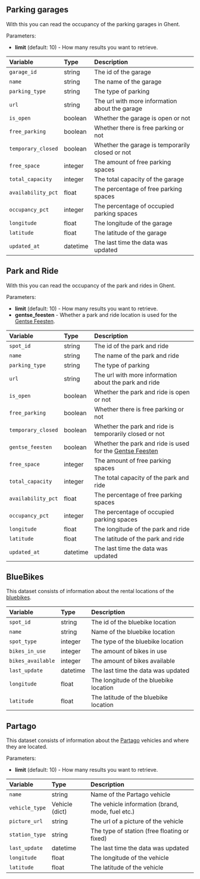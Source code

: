 ## Parking garages

With this you can read the occupancy of the parking garages in Ghent.

Parameters:

- **limit** (default: 10) - How many results you want to retrieve.

| Variable | Type | Description |
| :------- | :--- | :---------- |
| `garage_id` | string | The id of the garage |
| `name` | string | The name of the garage |
| `parking_type` | string | The type of parking |
| `url` | string | The url with more information about the garage |
| `is_open` | boolean | Whether the garage is open or not |
| `free_parking` | boolean | Whether there is free parking or not |
| `temporary_closed` | boolean | Whether the garage is temporarily closed or not |
| `free_space` | integer | The amount of free parking spaces |
| `total_capacity` | integer | The total capacity of the garage |
| `availability_pct` | float | The percentage of free parking spaces |
| `occupancy_pct` | integer | The percentage of occupied parking spaces |
| `longitude` | float | The longitude of the garage |
| `latitude` | float | The latitude of the garage |
| `updated_at` | datetime | The last time the data was updated |

## Park and Ride

With this you can read the occupancy of the park and rides in Ghent.

Parameters:

- **limit** (default: 10) - How many results you want to retrieve.
- **gentse_feesten** - Whether a park and ride location is used for the [Gentse Feesten](https://gentsefeesten.stad.gent).

| Variable | Type | Description |
| :------- | :--- | :---------- |
| `spot_id` | string | The id of the park and ride |
| `name` | string | The name of the park and ride |
| `parking_type` | string | The type of parking |
| `url` | string | The url with more information about the park and ride |
| `is_open` | boolean | Whether the park and ride is open or not |
| `free_parking` | boolean | Whether there is free parking or not |
| `temporary_closed` | boolean | Whether the park and ride is temporarily closed or not |
| `gentse_feesten` | boolean | Whether the park and ride is used for the [Gentse Feesten](https://gentsefeesten.stad.gent) |
| `free_space` | integer | The amount of free parking spaces |
| `total_capacity` | integer | The total capacity of the park and ride |
| `availability_pct` | float | The percentage of free parking spaces |
| `occupancy_pct` | integer | The percentage of occupied parking spaces |
| `longitude` | float | The longitude of the park and ride |
| `latitude` | float | The latitude of the park and ride |
| `updated_at` | datetime | The last time the data was updated |

## BlueBikes

This dataset consists of information about the rental locations of the [bluebikes](https://www.blue-bike.be).

| Variable | Type | Description |
| :------- | :--- | :---------- |
| `spot_id` | string | The id of the bluebike location |
| `name` | string | Name of the bluebike location |
| `spot_type` | integer | The type of the bluebike location |
| `bikes_in_use` | integer | The amount of bikes in use |
| `bikes_available` | integer | The amount of bikes available |
| `last_update` | datetime | The last time the data was updated |
| `longitude` | float | The longitude of the bluebike location |
| `latitude` | float | The latitude of the bluebike location |

## Partago

This dataset consists of information about the [Partago](https://www.partago.be) vehicles and where they are located.

Parameters:

- **limit** (default: 10) - How many results you want to retrieve.

| Variable | Type | Description |
| :------- | :--- | :---------- |
| `name` | string | Name of the Partago vehicle |
| `vehicle_type` | Vehicle (dict) | The vehicle information (brand, mode, fuel etc.) |
| `picture_url` | string | The url of a picture of the vehicle |
| `station_type` | string | The type of station (free floating or fixed) |
| `last_update` | datetime | The last time the data was updated |
| `longitude` | float | The longitude of the vehicle |
| `latitude` | float | The latitude of the vehicle |
